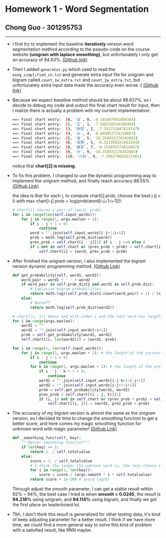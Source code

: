 # Homework 1 - Word Segmentation

## Chong Guo - 301295753

------------------

* I first try to implement the baseline **iteratively** version word segmentation method according to the pseudo-code on the course website **(unigram with laplace smoothing)**, but unfortunately I only get an accuracy of 84.63%. [(Github link)](https://github.com/Armour/CMPT413-Assignments/commit/a8624cefee51f74700e2024b787b653ee1fd5562)

* Then I added `generator.py` which used to read the `wseg_simplified_cn.txt` and generate extra input file for unigram and bigram called `count_1w_extra.txt` and `count_2w_extra.txt`, but unfortunately extra input data made the accuracy even worse :( [(Github link)](https://github.com/Armour/CMPT413-Assignments/commit/74b37dc9d86359bc3354e0092b985690570dc016)

* Because we expect baseline method should be about 88.637%, so I decide to debug my code and output the final chart result for input, then I realize there is actually a problem with my current implementation:

    ```bash
    ==> Final chart entry:  (0, '法', 0, -8.161607601006384)
    ==> Final chart entry:  (1, '正', 1, -7.846526554366489)
    ==> Final chart entry:  (3, '研究', 2, -7.252751847619747)
    ==> Final chart entry:  (4, '从', 4, -6.669952724228667)
    ==> Final chart entry:  (5, '波', 5, -10.358832178342603)
    ==> Final chart entry:  (6, '波黑', 5, -8.321950251081564)
    ==> Final chart entry:  (8, '撤军', 7, -9.154859374016667)
    ==> Final chart entry:  (9, '计', 9, -10.358832178342603)
    ==> Final chart entry:  (10, '计划', 9, -7.346570602837401)
    ```

    notice that **chart[2] is missing**.

* To fix this problem, I changed to use the dynamic programming way to implement the unigram method, and finally reach accuracy 88.55% [(Github Link)](https://github.com/Armour/CMPT413-Assignments/commit/84f951677f10f444693b7071246a6559dd536e12)

    the idea is that for each i, to compute chart[i].prob, choose the best j (j < i) with max chart[i-j].prob + log(prob(word[i-j+1:i+1])):

    ```py
    # chart[i] stores a pair of (word, prob)
    for i in range(len(self.input_words)):
        for j in range(1, args.maxlen + 1):
            if i - j + 1 < 0:
                continue
            word = "".join(self.input_words[i-j+1:i+1])
            prob = math.log(self.prob_dist(word))
            prev_prob = self.chart[i - j][1] if i - j >=0 else 0
            if i not in self.chart or (prev_prob + prob) > self.chart[i][1]:
                self.chart[i] = (word, prev_prob + prob)
    ```

* After finished the unigram version, I also implemented the bigram version dynamic programming method. [(Github Link)](https://github.com/Armour/CMPT413-Assignments/commit/56a4a6700b39a1af26169b713d9faa90f4498787)

    ```py
    def get_probability(self, word1, word2):
        word_pair = word1 + ' ' + word2
        if word_pair in self.prob_dist2 and word1 in self.prob_dist:
            # Laplacian bigram probabilities
            return math.log((self.prob_dist2.count(word_pair) + 1) / (self.prob_dist.count(word1) + self.prob_dist.totaltype))
        else:
            # Backoff
            return math.log(self.prob_dist(word2))

    # chart[(i, j)] means end with index i and the last word has length j, it stores a pair of (word, prob)
    for i in range(args.maxlen):
        word1 = ""
        word2 = "".join(self.input_words[:i+1])
        prob = self.get_probability(word1, word2)
        self.chart[(i, len(word2))] = (word2, prob)

    for i in range(1, len(self.input_words)):
        for j in range(1, args.maxlen + 1): # the length of the current word
            if i - j + 1 < 0:
                continue
            for k in range(1, args.maxlen + 1): # the length of the prev word
                if i - j - k + 1 < 0:
                    continue
                word1 = "".join(self.input_words[i-j-k+1:i-j+1])
                word2 = "".join(self.input_words[i-j+1:i+1])
                prob = self.get_probability(word1, word2)
                prev_prob = self.chart[(i - j, k)][1]
                if (i, j) not in self.chart or (prev_prob + prob) > self.chart[(i, j)][1]:
                    self.chart[(i, j)] = (word2, prev_prob + prob)
    ```

* The accuracy of my bigram version is almost the same as the unigram version, so I decided its time to change the smoothing function to get a better score, and here comes my magic smoothing function for unknown word with magic parameter! [(Github Link)](https://github.com/Armour/CMPT413-Assignments/commit/0a7024efca4bdbd86d72b04096bfa2fb946aa301)

    ```py
    def _smoothing_func(self, key):
        """Better smoothing function"""
        if len(key) <= 1:
            return 1. / self.totalvalue
        else:
            score = 1. / self.totalvalue
            # I think the longer the unknown word is, the less chance it will be, and the chance will decreasing more and more faster when i increasing, the only thing I need to do is to adjust the smooth parameter
            for i in range(1, len(key)):
                score = score / (args.smooth * i * self.totalvalue)
            return score + 1e-200 # avoid log(0)
    ```

    Through adjust the smooth parameter, I can get a stable result within 92% ~ 94%, the best case I tried is when **smooth = 0.0245**, the result is **94.218%** using unigram, and **94.114%** using bigram, and finally we got the first place on leaderboard lol.

* Tbh, I don't think this result is generalized for other testing data, it's kind of keep adjusting parameter for a better result. I think if we have more time, we could find a more general way to solve this kind of problem with a satisfied result, like RNN maybe.
